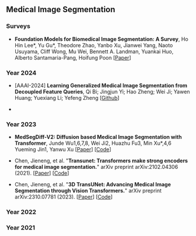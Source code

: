 ## Medical Image Segmentation 



### Surveys 
* **Foundation Models for Biomedical Image Segmentation: A Survey**, Ho Hin Lee*, Yu Gu*, Theodore Zhao, Yanbo Xu, Jianwei Yang, Naoto Usuyama, Cliff Wong, Mu Wei, Bennett A. Landman, Yuankai Huo, Alberto Santamaria-Pang, Hoifung Poon
  [[Paper](https://arxiv.org/pdf/2401.07654.pdf)]




### Year 2024 

* [AAAI-2024] **Learning Generalized Medical Image Segmentation from Decoupled Feature Queries**, Qi Bi; Jingjun Yi; Hao Zheng; Wei Ji; Yawen Huang; Yuexiang Li; Yefeng Zheng
  [[Github](https://github.com/BiQiWHU/DFQ)]

* 


### Year 2023 

* **MedSegDiff-V2: Diffusion based Medical Image Segmentation with Transformer**, Junde Wu1,6,7,8, Wei Ji2, Huazhu Fu3, Min Xu*,4,6 Yueming Jin1, Yanwu Xu 
  [[Paper](https://arxiv.org/pdf/2301.11798.pdf)]
  [[Code](https://github.com/KidsWithTokens/MedSegDiff)]

* Chen, Jieneng, et al. "**Transunet: Transformers make strong encoders for medical image segmentation.**" arXiv preprint arXiv:2102.04306 (2021).
  [[Paper](https://arxiv.org/pdf/2102.04306.pdf)]
  [[Code](https://github.com/Beckschen/TransUNet)]

* Chen, Jieneng, et al. "**3D TransUNet: Advancing Medical Image Segmentation through Vision Transformers.**" arXiv preprint arXiv:2310.07781 (2023).
  [[Paper](https://arxiv.org/pdf/2310.07781.pdf)]
  [[Code](https://github.com/Beckschen/3D-TransUNet)]



### Year 2022 




### Year 2021 





